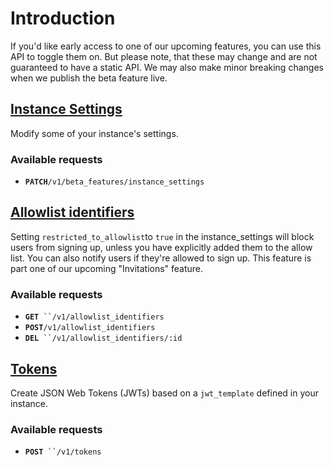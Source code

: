 # Introduction

If you'd like early access to one of our upcoming features, you can use this API to toggle them on.  But please note, that these may change and are not guaranteed to have a static API.  We may also make minor breaking changes when we publish the beta feature live.

## [Instance Settings](instance-settings.md)

Modify some of your instance's settings.

### Available requests

* **`PATCH`**`/v1/beta_features/instance_settings`

## ****[**Allowlist identifiers**](../allowlist-identifiers.md)****

Setting `restricted_to_allowlist`to `true` in the instance\_settings will block users from signing up, unless you have explicitly added them to the allow list.  You can also notify users if they're allowed to sign up.  This feature is part one of our upcoming "Invitations" feature.

### Available requests

* **`GET`**` ``/v1/allowlist_identifiers`
* **`POST`**`/v1/allowlist_identifiers`
* **`DEL`**` ``/v1/allowlist_identifiers/:id`

## [Tokens](introduction.md#tokens)

Create JSON Web Tokens (JWTs) based on a `jwt_template` defined in your instance.

### Available requests

* **`POST`**` ``/v1/tokens`
